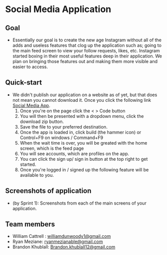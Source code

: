 # Social Media Application 

## Goal
- Essentially our goal is to create the new age Instagram without all of the adds and useless features that clog up the application such as; going to the main feed screen to view your follow requests, likes, etc. Instagram started boxing in their most useful features deep in their application. We plan on bringing those features out and making them more visible and easier to access. 

## Quick-start
- We didn't publish our application on a website as of yet, but that does not mean you cannot download it. Once you click the following link [Social Media App](https://github.com/WillDunw/AppDev3-Project-5A6).
  1. Once you're on the page click the < > Code button
  2. You will then be presented with a dropdown menu, click the download zip button.
  3. Save the file to your preferred destination.
  4. Once the app is loaded in, click build (the hammer icon) or Control+F9	on windows / Command+F9
  5. When the wait time is over, you will be greated with the home screen, which is the feed page 
  6. You will see accounts, which are profiles on the app.
  7. You can click the sign up/ sign in button at the top right to get started.
  8. Once you're logged in / signed up the following feature will be available to you. 

## Screenshots of application
- (by Sprint 1): Screenshots from each of the main screens of your application.

## Team members
- William Cattrell : williamdunwoody1@gmail.com
- Ryan Meziane: ryanmezianable@gmail.com
- Brandon Khublall: Brandon.khublall12@gmail.com 
